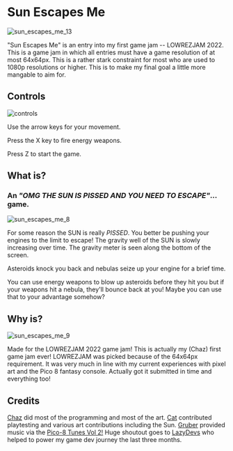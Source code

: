 # Sun Escapes Me

![sun_escapes_me_13](https://user-images.githubusercontent.com/14047518/185776774-5c2dd354-5848-40d9-9563-a69ef1293c94.png)


"Sun Escapes Me" is an entry into my first game jam -- LOWREZJAM 2022. This is a game jam in which all entries must have a game resolution of at most 64x64px. This is a rather stark constraint for most who are used to 1080p resolutions or higher. This is to make my final goal a little more mangable to aim for. 

## Controls

![controls](https://user-images.githubusercontent.com/14047518/185776795-b6bceb61-0d05-4b38-984a-ac2047e831b1.png)

Use the arrow keys for your movement. 

Press the X key to fire energy weapons.

Press Z to start the game.

## What is?

### An *"OMG THE SUN IS PISSED AND YOU NEED TO ESCAPE"*... game. 

![sun_escapes_me_8](https://user-images.githubusercontent.com/14047518/185776806-72b8d84a-f9c2-4844-bed6-1d8eeefecdc1.gif)

For some reason the SUN is really *PISSED*. You better be pushing your engines to the limit to escape! The gravity well of the SUN is slowly increasing over time. The gravity meter is seen along the bottom of the screen.

Asteroids knock you back and nebulas seize up your engine for a brief time.

You can use energy weapons to blow up asteroids before they hit you but if your weapons hit a nebula, they'll bounce back at you! Maybe you can use that to your advantage somehow?

## Why is?

![sun_escapes_me_9](https://user-images.githubusercontent.com/14047518/185776815-5f5d63fb-4c82-4b9b-b5c9-3f2d4a09c960.gif)

Made for the LOWREZJAM 2022 game jam! This is actually my (Chaz) first game jam ever! LOWREZJAM was picked because of the 64x64px requirement. It was very much in line with my current experiences with pixel art and the Pico 8 fantasy console. Actually got it submitted in time and everything too!

## Credits

[Chaz](https://twitter.com/thechaz) did most of the programming and most of the art. [Cat](https://twitter.com/LNJCat) contributed playtesting and various art contributions including the Sun. [Gruber](https://twitter.com/gruber_music) provided music via the [Pico-8 Tunes Vol 2!](https://www.lexaloffle.com/bbs/?tid=33675) Huge shoutout goes to [LazyDevs](https://twitter.com/LazyDevsAcademy) who helped to power my game dev journey the last three months. 
